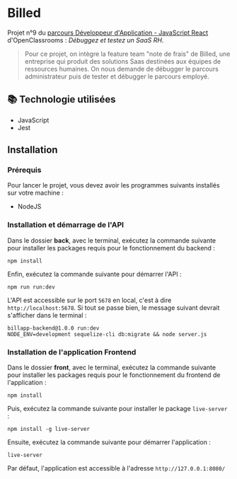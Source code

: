 # Billed

Projet n°9 du [parcours Développeur d'Application - JavaScript React](https://openclassrooms.com/fr/paths/516-developpeur-dapplication-javascript-react) d'OpenClassrooms : _Débuggez et testez un SaaS RH_.

> Pour ce projet, on intègre la feature team "note de frais" de Billed, une entreprise qui produit des solutions Saas destinées aux équipes de ressources humaines. On nous demande de débugger le parcours administrateur puis de tester et débugger le parcours employé.

## 📚 Technologie utilisées

- JavaScript
- Jest

## Installation

### Prérequis

Pour lancer le projet, vous devez avoir les programmes suivants installés sur votre machine :

- NodeJS

### Installation et démarrage de l'API

Dans le dossier **back**, avec le terminal, exécutez la commande suivante pour installer les packages requis pour le fonctionnement du backend :

```
npm install
```

Enfin, exécutez la commande suivante pour démarrer l'API :

```
npm run run:dev
```

L'API est accessible sur le port `5678` en local, c'est à dire `http://localhost:5678`.
Si tout se passe bien, le message suivant devrait s'afficher dans le terminal :

```
billapp-backend@1.0.0 run:dev
NODE_ENV=development sequelize-cli db:migrate && node server.js
```

### Installation de l'application Frontend

Dans le dossier **front**, avec le terminal, exécutez la commande suivante pour installer les packages requis pour le fonctionnement du frontend de l'application :

```
npm install
```

Puis, exécutez la commande suivante pour installer le package `live-server` :

```
npm install -g live-server
```

Ensuite, exécutez la commande suivante pour démarrer l'application :

```
live-server
```

Par défaut, l'application est accessible à l'adresse `http://127.0.0.1:8080/`
